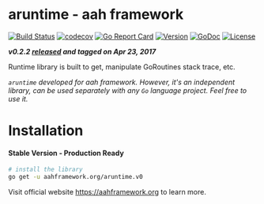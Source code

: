 # aruntime - aah framework
[![Build Status](https://travis-ci.org/go-aah/aruntime.svg?branch=master)](https://travis-ci.org/go-aah/aruntime) [![codecov](https://codecov.io/gh/go-aah/aruntime/branch/master/graph/badge.svg)](https://codecov.io/gh/go-aah/aruntime/branch/master) [![Go Report Card](https://goreportcard.com/badge/aahframework.org/aruntime.v0)](https://goreportcard.com/report/aahframework.org/aruntime.v0) [![Version](https://img.shields.io/badge/version-0.2.2-blue.svg)](https://github.com/go-aah/aruntime/releases/latest) [![GoDoc](https://godoc.org/aahframework.org/aruntime.v0?status.svg)](https://godoc.org/aahframework.org/aruntime.v0)  [![License](https://img.shields.io/github/license/go-aah/aruntime.svg)](LICENSE)

***v0.2.2 [released](https://github.com/go-aah/aruntime/releases/latest) and tagged on Apr 23, 2017***

Runtime library is built to get, manipulate GoRoutines stack trace, etc.

*`aruntime` developed for aah framework. However, it's an independent library, can be used separately with any `Go` language project. Feel free to use it.*

# Installation
#### Stable Version - Production Ready
```bash
# install the library
go get -u aahframework.org/aruntime.v0
```

Visit official website https://aahframework.org to learn more.
